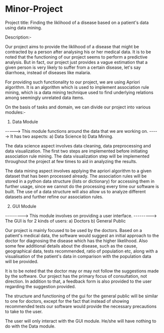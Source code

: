 # Minor-Project

Project title: Finding the liklihood of a disease based on a patient's data using data mining.

Description:-

Our project aims to provide the liklihood of a disease that might be contracted by a person after analysing his or her medical data. It is to be noted that the functioning of our project seems to perform a predictive analysis. But in fact, our project just provides a vague estimation that a given person is very likely to suffer from a certain disease, let's say diarrhoea, instead of diseases like malaria.

For providing such functionality to our project, we are using Apriori algorithm. It is an algorithm which is used to implement association rule mining, which is a data mining technique used to find underlying relations among seemingly unrelated data items.

On the basis of tasks and domain, we can divide our project into various modules:-

1. Data Module

-----> This module functions around the data that we are working on.
-----> It has two aspects: a) Data Science b) Data Mining.

The data science aspect involves data cleaning, data preprocessing and data visualization. The first two steps are implemented before initiating association rule mining. The data visualization step will be implemented throughout the project at few times to aid in analyzing the results.

The data mining aspect involves applying the apriori algorithm to a given dataset that has been processed already. The association rules will be stored in a python data structure (lists or dictionary) for accessing them in further usage, since we cannot do the processing every time our software is built. The use of a data structure will also allow us to analyze different datasets and further refine our association rules.

2. GUI Module

---------> This module involves on providing a user interface.
---------> The GUI is for 2 kinds of users: a) Doctors b) General Public

Our project is mainly focused to be used by the doctors. Based on a patient's medical  data, the software would suggest an initial approach to the doctor for diagnosing the disease which has the higher likelihood. Also some few additional details about the disease, such as the cause, geographical data, tests recommended, ratio of population etc, along with a visualisation of the patient's data in comparison with the population data will be provided.

It is to be noted that the doctor may or may not follow the suggestions made by the software. Our project has the primary focus of consultation, not direction. In addition to that, a feedback form is also provided to the user regarding the suggestion provided.

The structure and functioning of the gui for the general public will be similar to one for doctors, except for the fact that instead of showing recommended tests our software would provide the necessary precautions to take to the user.  

The user will only interact with the GUI module. He/she will have nothing to do with the Data module.
